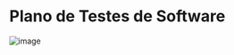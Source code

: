 # Plano de Testes de Software

![image](https://user-images.githubusercontent.com/105240089/229382780-d0130193-81a6-4f6a-8325-a0ccd49d8d1e.png)
